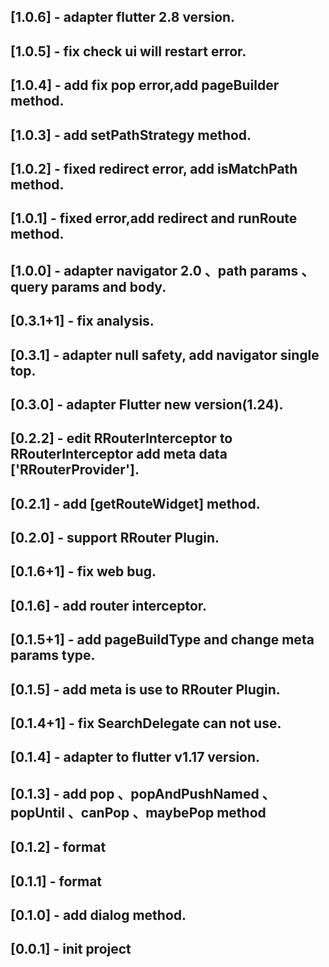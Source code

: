 ## [1.0.6] - adapter flutter 2.8 version.

## [1.0.5] - fix check ui will restart error.

## [1.0.4] - add fix pop error,add pageBuilder method.

## [1.0.3] - add setPathStrategy method.

## [1.0.2] - fixed redirect error, add isMatchPath method.

## [1.0.1] - fixed error,add redirect and runRoute method.

## [1.0.0] - adapter navigator 2.0 、path params 、query params and body.

## [0.3.1+1] - fix analysis.

## [0.3.1] - adapter null safety, add navigator single top.

## [0.3.0] - adapter Flutter new version(1.24).

## [0.2.2] - edit RRouterInterceptor to RRouterInterceptor add meta data ['RRouterProvider'].

## [0.2.1] - add [getRouteWidget] method.

## [0.2.0] - support RRouter Plugin.

## [0.1.6+1] - fix web bug.

## [0.1.6] - add router interceptor.

## [0.1.5+1] - add pageBuildType and change meta params type.

## [0.1.5] - add meta is use to RRouter Plugin.

## [0.1.4+1] - fix SearchDelegate can not use.

## [0.1.4] - adapter to flutter v1.17 version.

## [0.1.3] - add pop 、popAndPushNamed 、popUntil 、canPop 、maybePop method

## [0.1.2] - format

## [0.1.1] - format

## [0.1.0] - add dialog method.

## [0.0.1] - init project

